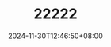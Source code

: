 ---
date: '2024-11-30T12:46:50+08:00'
title: '22222'
draft: false
cover:
    image: img/613927.jpg
tags: ["spring"]
categories: ["spring"]
---